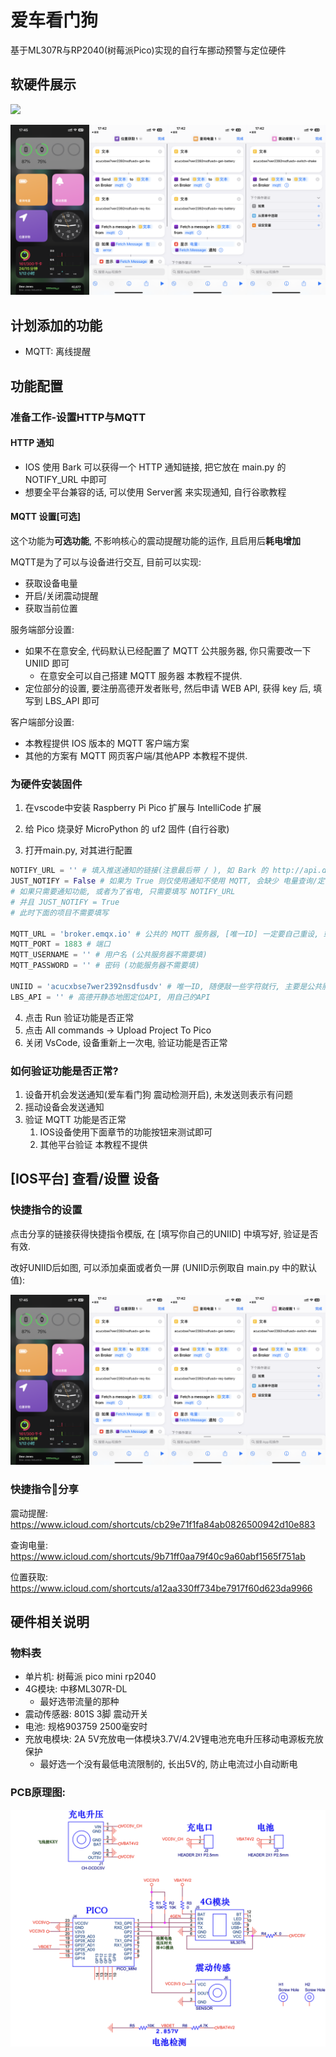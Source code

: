 # 爱车看门狗

基于ML307R与RP2040(树莓派Pico)实现的自行车挪动预警与定位硬件

## 软硬件展示

![](assets/01.png)

![](assets/03.png)

## 计划添加的功能

* MQTT: 离线提醒

## 功能配置

### 准备工作-设置HTTP与MQTT

#### HTTP 通知

* IOS 使用 Bark 可以获得一个 HTTP 通知链接, 把它放在 main.py 的 NOTIFY_URL 中即可
* 想要全平台兼容的话, 可以使用 Server酱 来实现通知, 自行谷歌教程

#### MQTT 设置[可选]

这个功能为**可选功能**, 不影响核心的震动提醒功能的运作, 且启用后**耗电增加**

MQTT是为了可以与设备进行交互, 目前可以实现:

* 获取设备电量
* 开启/关闭震动提醒
* 获取当前位置

服务端部分设置: 

* 如果不在意安全, 代码默认已经配置了 MQTT 公共服务器, 你只需要改一下 UNIID 即可
  * 在意安全可以自己搭建 MQTT 服务器 本教程不提供.
* 定位部分的设置, 要注册高德开发者账号, 然后申请 WEB API, 获得 key 后, 填写到 LBS_API 即可

客户端部分设置: 

* 本教程提供 IOS 版本的 MQTT 客户端方案
* 其他的方案有 MQTT 网页客户端/其他APP 本教程不提供.

### 为硬件安装固件

1. 在vscode中安装 Raspberry Pi Pico 扩展与 IntelliCode 扩展

2. 给 Pico 烧录好 MicroPython 的 uf2 固件 (自行谷歌)

3. 打开main.py, 对其进行配置

```python
NOTIFY_URL = '' # 填入推送通知的链接(注意最后带 / ), 如 Bark 的 http://api.day.app/TX72mvgBTSoGqy5F/
JUST_NOTIFY = False # 如果为 True 则仅使用通知不使用 MQTT, 会缺少 电量查询/定位/关闭通知 等功能, 但同时节约电量
# 如果只需要通知功能, 或者为了省电, 只需要填写 NOTIFY_URL
# 并且 JUST_NOTIFY = True
# 此时下面的项目不需要填写

MQTT_URL = 'broker.emqx.io' # 公共的 MQTT 服务器, [唯一ID] 一定要自己重设, 或者为了安全可以换用自己的服务器
MQTT_PORT = 1883 # 端口
MQTT_USERNAME = '' # 用户名 (公共服务器不需要填)
MQTT_PASSWORD = '' # 密码 (功能服务器不需要填)

UNIID = 'acucxbse7wer2392nsdfusdv' # 唯一ID, 随便敲一些字符就行, 主要是公共服务器会订阅有冲突问题
LBS_API = '' # 高德开静态地图定位API, 用自己的API
```

4. 点击 Run 验证功能是否正常
5. 点击 All commands -> Upload Project To Pico
6. 关闭 VsCode, 设备重新上一次电, 验证功能是否正常

### 如何验证功能是否正常?

1. 设备开机会发送通知(爱车看门狗 震动检测开启), 未发送则表示有问题
2. 摇动设备会发送通知
3. 验证 MQTT 功能是否正常
   1. IOS设备使用下面章节的功能按钮来测试即可
   2. 其他平台验证 本教程不提供


## [IOS平台] 查看/设置 设备

### 快捷指令的设置

点击分享的链接获得快捷指令模版, 在 [填写你自己的UNIID] 中填写好, 验证是否有效.

改好UNIID后如图, 可以添加桌面或者负一屏 (UNIID示例取自 main.py 中的默认值):

![](assets/03.png)

### 快捷指令🔗分享

震动提醒: https://www.icloud.com/shortcuts/cb29e71f1fa84ab0826500942d10e883

查询电量: https://www.icloud.com/shortcuts/9b71ff0aa79f40c9a60abf1565f751ab

位置获取: https://www.icloud.com/shortcuts/a12aa330ff734be7917f60d623da9966



## 硬件相关说明

### 物料表

* 单片机: 树莓派 pico mini rp2040
* 4G模块: 中移ML307R-DL
  * 最好选带流量的那种
* 震动传感器: 801S 3脚 震动开关
* 电池: 规格903759  2500毫安时
* 充放电模块: 2A 5V充放电一体模块3.7V/4.2V锂电池充电升压移动电源板充放保护
  * 最好选一个没有最低电流限制的, 长出5V的, 防止电流过小自动断电



### PCB原理图:



![](assets/02.png)

